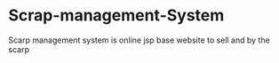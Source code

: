 # Scrap-management-System
Scarp management system is online jsp base website to sell  and by the scarp
